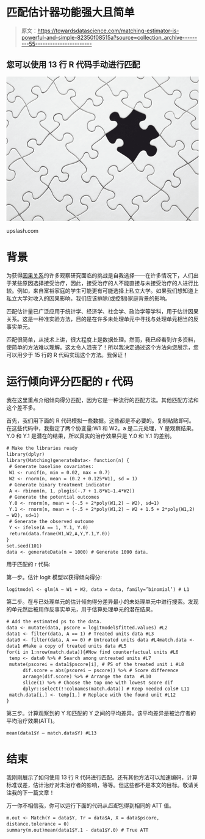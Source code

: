 # 匹配估计器功能强大且简单

> 原文：<https://towardsdatascience.com/matching-estimator-is-powerful-and-simple-82350f08515a?source=collection_archive---------55----------------------->

## 您可以使用 13 行 R 代码手动进行匹配

![](img/48a44ee37d9b35384cec9e267cc7072a.png)

upslash.com

# 背景

为获得[因果关系](https://medium.com/@bowenchen_9406/the-you-know-who-in-economics-a9ef41b8e82e)的许多观察研究面临的挑战是自我选择——在许多情况下，人们出于某些原因选择接受治疗，因此，接受治疗的人不能直接与未接受治疗的人进行比较。例如，来自富裕家庭的学生可能更有可能选择上私立大学。如果我们想知道上私立大学对收入的因果影响，我们应该排除(或控制)家庭背景的影响。

匹配估计量已广泛应用于统计学、经济学、社会学、政治学等学科，用于估计因果关系。这是一种准实验方法，目的是在许多未处理单元中寻找与处理单元相当的反事实单元。

匹配很简单，从技术上讲，很大程度上是数据处理。然而，我已经看到许多资料，使简单的方法难以理解。这太令人沮丧了！所以我决定通过这个方法向您展示，您可以用少于 15 行的 R 代码实现这个方法。我保证！

# 运行倾向评分匹配的 r 代码

我在这里重点介绍倾向得分匹配，因为它是一种流行的匹配方法。其他匹配方法和这个差不多。

首先，我们用下面的 R 代码模拟一些数据。这些都是不必要的。复制粘贴即可。在这些代码中，我指定了两个协变量:W1 和 W2。a 是二元处理，Y 是观察结果。Y.0 和 Y.1 是潜在的结果，所以真实的治疗效果只是 Y.0 和 Y.1 的差别。

```
# Make the libraries ready
library(dplyr)
library(Matching)generateData<- function(n) {
 # Generate baseline covariates:
 W1 <- runif(n, min = 0.02, max = 0.7) 
 W2 <- rnorm(n, mean = (0.2 + 0.125*W1), sd = 1) 
 # Generate binary treatment indicator
 A <- rbinom(n, 1, plogis(-.7 + 1.8*W1–1.4*W2))
 # Generate the potential outcomes
 Y.0 <- rnorm(n, mean = (-.5 + 2*poly(W1,2) — W2), sd=1)
 Y.1 <- rnorm(n, mean = (-.5 + 2*poly(W1,2) — W2 + 1.5 + 2*poly(W1,2) — W2), sd=1)
 # Generate the observed outcome
 Y <- ifelse(A == 1, Y.1, Y.0)
 return(data.frame(W1,W2,A,Y,Y.1,Y.0))
}
set.seed(101)
data <- generateData(n = 1000) # Generate 1000 data.
```

用于匹配的 r 代码:

第一步。估计 logit 模型以获得倾向得分:

```
logitmodel <- glm(A ~ W1 + W2, data = data, family=’binomial’) # L1
```

第二步。在与已处理单元的估计倾向得分差异最小的未处理单元中进行搜索。发现的单元然后被用作反事实单元，用于估算处理单元的潜在结果。

```
# Add the estimated ps to the data. 
data <- mutate(data, pscore = logitmodel$fitted.values) #L2
data1 <- filter(data, A == 1) # Treated units data #L3
data0 <- filter(data, A == 0) # Untreated units data #L4match.data <- data1 #Make a copy of treated units data #L5
for(i in 1:nrow(match.data)){#Now find counterfactual units #L6
 temp <- data0 %>% # Search among untreated units #L7
 mutate(pscorei = data1$pscore[i], # PS of the treated unit i #L8
      dif.score = abs(pscorei — pscore)) %>% # Score difference
      arrange(dif.score) %>% # Arrange the data  #L10
      slice(1) %>% # Choose the top one with lowest score dif
      dplyr::select(!!colnames(match.data)) # Keep needed cols# L11
 match.data[i,] <- temp[1,] # Replace with the found unit #L12
}
```

第三步。计算观察到的 Y 和匹配的 Y 之间的平均差异。该平均差异是被治疗者的平均治疗效果(ATT)。

```
mean(data1$Y — match.data$Y) #L13
```

# 结束

我刚刚展示了如何使用 13 行 R 代码进行匹配。还有其他方法可以加速编码，计算标准误差，估计治疗对未治疗者的影响，等等。但这些都不是本文的目标。敬请关注我的下一篇文章！

万一你不相信我，你可以运行下面的代码从*匹配*包得到相同的 ATT 值。

```
m.out <- Match(Y = data$Y, Tr = data$A, X = data$pscore, distance.tolerance = 0)
summary(m.out)mean(data1$Y.1 - data1$Y.0) # True ATT
```